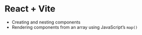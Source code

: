 # React + Vite

- Creating and nesting components
- Rendering components from an array using JavaScript’s `map()`

